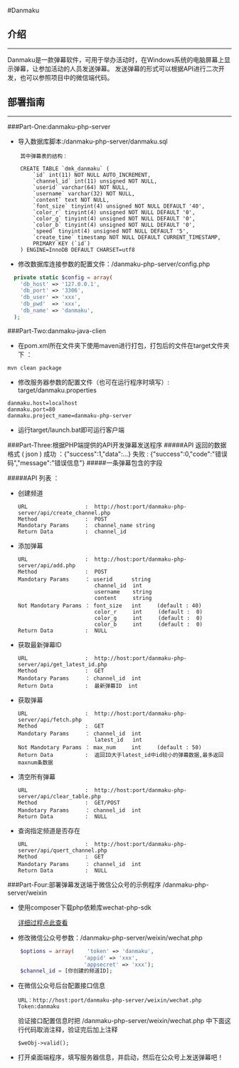 #Danmaku
##  介绍
-------
Danmaku是一款弹幕软件，可用于举办活动时，在Windows系统的电脑屏幕上显示弹幕，让参加活动的人员发送弹幕。
发送弹幕的形式可以根据API进行二次开发，也可以参照项目中的微信端代码。

##  部署指南
-------
###Part-One:danmaku-php-server
* 导入数据库脚本:/danmaku-php-server/danmaku.sql
```
    其中弹幕表的结构：

    CREATE TABLE `dmk_danmaku` (
        `id` int(11) NOT NULL AUTO_INCREMENT,
        `channel_id` int(11) unsigned NOT NULL,
        `userid` varchar(64) NOT NULL,
        `username` varchar(32) NOT NULL,
        `content` text NOT NULL,
        `font_size` tinyint(4) unsigned NOT NULL DEFAULT '40',
        `color_r` tinyint(4) unsigned NOT NULL DEFAULT '0',
        `color_g` tinyint(4) unsigned NOT NULL DEFAULT '0',
        `color_b` tinyint(4) unsigned NOT NULL DEFAULT '0',
        `speed` tinyint(4) unsigned NOT NULL DEFAULT '5',
        `create_time` timestamp NOT NULL DEFAULT CURRENT_TIMESTAMP,
        PRIMARY KEY (`id`)
    ) ENGINE=InnoDB DEFAULT CHARSET=utf8
```
* 修改数据库连接参数的配置文件：/danmaku-php-server/config.php
```php
  private static $config = array(
    'db_host' => '127.0.0.1',
    'db_port' => '3306',
    'db_user' => 'xxx',
    'db_pwd'  => 'xxx',
    'db_name' => 'danmaku',
  );
```

###Part-Two:danmaku-java-clien
* 在pom.xml所在文件夹下使用maven进行打包，打包后的文件在target文件夹下 ： 
```
mvn clean package
```
* 修改服务器参数的配置文件（也可在运行程序时填写）: target/danmaku.properties
```
danmaku.host=localhost                                                      
danmaku.port=80
danmaku.project_name=danmaku-php-server
```
* 运行target/launch.bat即可运行客户端

###Part-Three:根据PHP端提供的API开发弹幕发送程序
#####API 返回的数据格式 ( json )
        成功 ：{"success":1,"data":...}
        失败 : {"success":0,"code":"错误码","message":"错误信息"}
#####一条弹幕包含的字段

    
#####API 列表 ：
*   创建频道

        URL                  :  http://host:port/danmaku-php-server/api/create_channel.php
        Method               :  POST
        Mandotary Params     :  channel_name string
        Return Data          :  channel_id
*   添加弹幕 

        URL                  :  http://host:port/danmaku-php-server/api/add.php
        Method               :  POST
        Mandotary Params     ： userid      string
                                channel_id  int
                                username    string
                                content     string
        Not Mandotary Params ： font_size   int     (default : 40)
                                color_r     int     (default :  0)
                                color_g     int     (default :  0)
                                color_b     int     (default :  0)
        Return Data          :  NULL
*   获取最新弹幕ID 

        URL                  :  http://host:port/danmaku-php-server/api/get_latest_id.php
        Method               :  GET
        Mandotary Params     ： channel_id  int
        Return Data          :  最新弹幕ID  int
*   获取弹幕

        URL                  :  http://host:port/danmaku-php-server/api/fetch.php
        Method               :  GET
        Mandotary Params     ： channel_id  int
                                latest_id   int
        Not Mandotary Params ： max_num     int     (default : 50)
        Return Data          :  返回ID大于latest_id中id较小的弹幕数据,最多返回maxnum条数据
*   清空所有弹幕

        URL                  :  http://host:port/danmaku-php-server/api/clear_table.php
        Method               :  GET/POST
        Mandotary Params     ： channel_id  int
        Return Data          :  NULL
*   查询指定频道是否存在

        URL                  :  http://host:port/danmaku-php-server/api/quert_channel.php
        Method               :  GET
        Mandotary Params     ： channel_id  int
        Return Data          :  NULL

###Part-Four:部署弹幕发送端于微信公众号的示例程序 /danmaku-php-server/weixin
*   使用composer下载php依赖库wechat-php-sdk
   
    [详细过程点此查看](https://github.com/meso5533/Danmaku/tree/master/danmaku-php-server/weixin)
*   修改微信公众号参数：/danmaku-php-server/weixin/wechat.php
```php
    $options = array(    'token' => 'danmaku',
                        'appid' => 'xxx',
                        'appsecret' => 'xxx');
    $channel_id = [你创建的频道ID];
```
*   在微信公众号后台配置接口信息
        
        URL：http://host:port/danmaku-php-server/weixin/wechat.php
        Token:danmaku
    验证接口配置信息时把 /danmaku-php-server/weixin/wechat.php 中下面这行代码取消注释，验证完后加上注释
        
        $weObj->valid();
*   打开桌面端程序，填写服务器信息，并启动，然后在公众号上发送弹幕吧！
